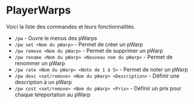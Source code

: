 # PlayerWarps

Voici la liste des commandes et leurs fonctionnalités.

- `/pw` - Ouvre le menus des pWarps
- `/pw set <Nom du pWarp>` - Permet de créer un pWarp
- `/pw remove <Nom du pWarp>` - Permet de supprimer un pWarp
- `/pw rename <Nom du pWarp> <Nouveau nom du pWarp>` - Permet de renommer un pWarp
- `/pw rate <Nom du pWarp> <Note de 1 à 5>` - Permet de noter un pWarp
- `/pw desc <set/remove> <Nom du pWarp> <Description>` - Définir une description à un pWarp
- `/pw cost <set/remove> <Nom du pWarp> <Prix>` - Définir un prix pour chaque teleportation au pWarp

